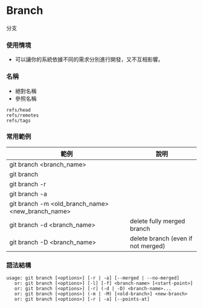 # Branch

分支

### 使用情境

* 可以讓你的系統依據不同的需求分別進行開發，又不互相影響。

### 名稱

* 絕對名稱
* 參照名稱

```
refs/head
refs/remotes
refs/tags
```

### 常用範例

| 範例                       | 說明  |
|--------------------------|-----|
| git branch <branch_name> |     |
| git branch               |     |
| git branch -r            |     |
| git branch -a            |     |
| git branch -m <old_branch_name> <new_branch_name> | |
| git branch -d <branch_name> | delete fully merged branch |
| git branch -D <branch_name> | delete branch (even if not merged) |

### 語法結構

```
usage: git branch [<options>] [-r | -a] [--merged | --no-merged]
   or: git branch [<options>] [-l] [-f] <branch-name> [<start-point>]
   or: git branch [<options>] [-r] (-d | -D) <branch-name>...
   or: git branch [<options>] (-m | -M) [<old-branch>] <new-branch>
   or: git branch [<options>] [-r | -a] [--points-at]
```
